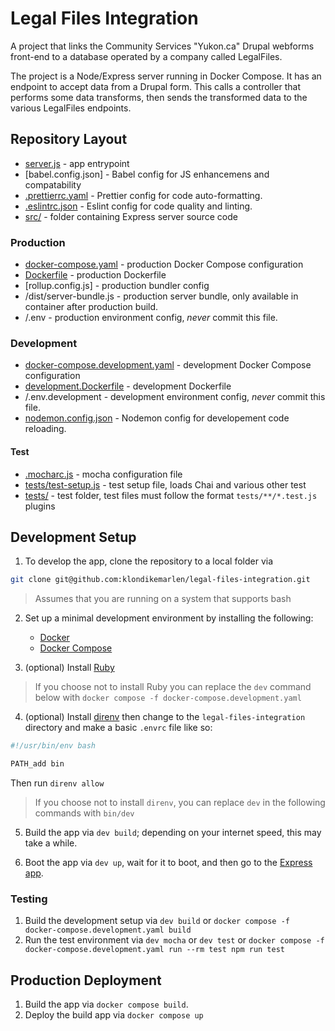 # Legal Files Integration

A project that links the Community Services "Yukon.ca" Drupal webforms front-end
to a database operated by a company called LegalFiles.

The project is a Node/Express server running in Docker Compose. It has an
endpoint to accept data from a Drupal form. This calls a controller that
performs some data transforms, then sends the transformed data to the various
LegalFiles endpoints.

## Repository Layout

- [server.js](server.js) - app entrypoint
- [babel.config.json] - Babel config for JS enhancemens and compatability
- [.prettierrc.yaml](.prettierrc.yaml) - Prettier config for code
  auto-formatting.
- [.eslintrc.json](.eslintrc.json) - Eslint config for code quality and linting.
- [src/](src/) - folder containing Express server source code

### Production

- [docker-compose.yaml](docker-compose.yaml) - production Docker Compose
  configuration
- [Dockerfile](Dockerfile) - production Dockerfile
- [rollup.config.js] - production bundler config
- /dist/server-bundle.js - production server bundle, only available in container
  after production build.
- /.env - production environment config, _never_ commit this file.

### Development

- [docker-compose.development.yaml](docker-compose.development.yaml) -
  development Docker Compose configuration
- [development.Dockerfile](development.Dockerfile) - development Dockerfile
- /.env.development - development environment config, _never_ commit this file.
- [nodemon.config.json](nodemon.config.json) - Nodemon config for developement
  code reloading.

#### Test

- [.mocharc.js](.mocharc.js) - mocha configuration file
- [tests/test-setup.js](tests/test-setup.js) - test setup file, loads Chai and
  various other test
- [tests/](tests/) - test folder, test files must follow the format
  `tests/**/*.test.js` plugins

## Development Setup

1. To develop the app, clone the repository to a local folder via

```bash
git clone git@github.com:klondikemarlen/legal-files-integration.git
```

> Assumes that you are running on a system that supports bash

2. Set up a minimal development environment by installing the following:

   - [Docker](https://docs.docker.com/engine/install/)
   - [Docker Compose](https://docs.docker.com/compose/install/)

3. (optional) Install
   [Ruby](https://www.ruby-lang.org/en/documentation/installation/)

> If you choose not to install Ruby you can replace the `dev` command below with
> `docker compose -f docker-compose.development.yaml`

4. (optional) Install [direnv](https://direnv.net/) then change to the
   `legal-files-integration` directory and make a basic `.envrc` file like so:

```bash
#!/usr/bin/env bash

PATH_add bin
```

Then run `direnv allow`

> If you choose not to install `direnv`, you can replace `dev` in the following
> commands with `bin/dev`

5. Build the app via `dev build`; depending on your internet speed, this may
   take a while.

6. Boot the app via `dev up`, wait for it to boot, and then go to the
   [Express app](http://localhost:3000/).

### Testing

1. Build the development setup via `dev build` or
   `docker compose -f docker-compose.development.yaml build`
2. Run the test environment via `dev mocha` or `dev test` or
   `docker compose -f docker-compose.development.yaml run --rm test npm run test`

## Production Deployment

1. Build the app via `docker compose build`.
2. Deploy the build app via `docker compose up`
